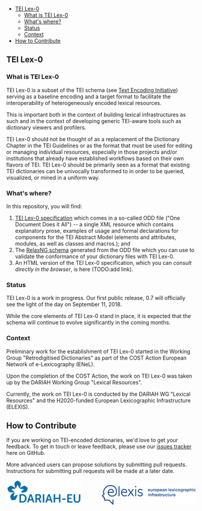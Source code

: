 
<!-- @import "[TOC]" {cmd="toc" depthFrom=1 depthTo=6 orderedList=false} -->
<!-- code_chunk_output -->

* [TEI Lex-0](#tei-lex-0)
	* [What is TEI Lex-0](#what-is-tei-lex-0)
	* [What's where?](#whats-where)
	* [Status](#status)
	* [Context](#context)
* [How to Contribute](#how-to-contribute)

<!-- /code_chunk_output -->



## TEI Lex-0

### What is TEI Lex-0

TEI Lex-0 is a subset of the TEI schema (see [Text Encoding Initiative](http://www.tei-c.org)) serving as a baseline encoding and a target format to facilitate the interoperability of heterogeneously encoded lexical resources.

This is important both in the context of building lexical infrastructures as such and in the context of developing generic TEI-aware tools such as dictionary viewers and profilers.

TEI Lex-0 should not be thought of as a replacement of the Dictionary Chapter in the TEI Guidelines or as the format that must be used for editing or managing individual resources, especially in those projects and/or institutions that already have established workflows based on their own flavors of TEI. TEI Lex-0 should be primarily seen as a format that existing TEI dictionaries can be univocally transformed to in order to be queried, visualized, or mined in a uniform way.

### What's where?

In this repository, you will find:
1. [TEI Lex-0 specification](TEILex0-ODD.xml) which comes in a so-called ODD file ("One Document Does it All") -- a single XML resource which contains explanatory prose, examples of usage and formal declarations for components for the TEI Abstract Model (elements and attributes, modules, as well as classes and macros.); and
2. The [RelaxNG schema](out/TEILex0-ODD.rng) generated from the ODD file which you can use to validate the conformance of your dictionary files with TEI Lex-0.
3. An HTML version of the TEI Lex-0 specification, which you can _consult directly in the browser_, is here (TODO:add link).

### Status

TEI Lex-0 is a work in progress. Our first public release, 0.7 will officially see the light of the day on September 11, 2018.

While the core elements of TEI Lex-0 stand in place, it is expected that the schema will continue to evolve significantly in the coming months.

### Context

Preliminary work for the establishment of TEI Lex-0 started in the Working Group "Retrodigitised Dictionaries" as part of the COST Action European Network of e-Lexicography (ENeL).

Upon the completion of the COST Action, the work on TEI Lex-0 was taken up by the DARIAH Working Group "Lexical Resources".

Currently, the work on TEI Lex-0 is conducted by the DARIAH WG "Lexical Resources" and the H2020-funded European Lexicographic Infrastructure (ELEXIS).

## How to Contribute

If you are working on TEI-encoded dictionaries, we'd love to get your feedback. To get in touch or leave feedback, please use our [issues tracker](https://github.com/DARIAH-ERIC/lexicalresources/issues) here on GitHub.

More advanced users can propose solutions by submitting pull requests. Instructions for submitting pull requests will be made at a later date.

<div class="logos">
    <div style="float:left"><img id ="ttl" src="../../docs/assets/img/dariahlogo.png" width="200px"></div>
    <div style="float:right"><img style="padding-top:15px"id ="se" src="../../docs/assets/elexis_logo_color-1-2.png" width="250px"><div>
</div>
